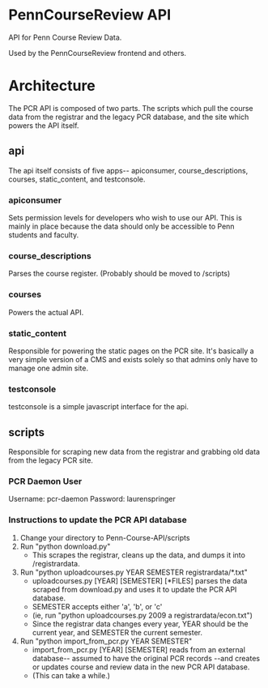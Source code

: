 # PennCourseReview API

API for Penn Course Review Data.

Used by the PennCourseReview frontend and others.

# Architecture

The PCR API is composed of two parts. The scripts which pull the course data
from the registrar and the legacy PCR database, and the site which powers the
API itself.

## api

The api itself consists of five apps-- apiconsumer, course_descriptions,
courses, static_content, and testconsole.

### apiconsumer

Sets permission levels for developers who wish to use our API. This is mainly in
place because the data should only be accessible to Penn students and faculty.

### course_descriptions

Parses the course register. (Probably should be moved to /scripts)

### courses

Powers the actual API.

### static_content

Responsible for powering the static pages on the PCR site. It's basically a very
simple version of a CMS and exists solely so that admins only have to manage one
admin site.

### testconsole

testconsole is a simple javascript interface for the api.

## scripts

Responsible for scraping new data from the registrar and grabbing old data from
the legacy PCR site.

### PCR Daemon User

Username: pcr-daemon
Password: laurenspringer

### Instructions to update the PCR API database

1. Change your directory to Penn-Course-API/scripts
2. Run "python download.py"
    * This scrapes the registrar, cleans up the data, and dumps it into /registrardata.
3. Run "python uploadcourses.py YEAR SEMESTER registrardata/*.txt"
   * uploadcourses.py [YEAR] [SEMESTER] [*FILES] parses the data scraped from download.py and uses it to update the PCR API database.
   * SEMESTER accepts either 'a', 'b', or 'c'
   * (ie, run "python uploadcourses.py 2009 a registrardata/econ.txt")
   * Since the registrar data changes every year, YEAR should be the current year, and SEMESTER the current semester.
4. Run "python import_from_pcr.py YEAR SEMESTER"
   * import_from_pcr.py [YEAR] [SEMESTER] reads from an external database-- assumed to have the original PCR records --and creates or updates course and review data in the new PCR API database.
   * (This can take a while.)
